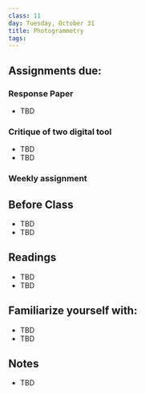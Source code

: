 ```yaml
---
class: 11
day: Tuesday, October 31
title: Photogrammetry
tags: 
---
```


## Assignments due:

### Response Paper
- TBD

### Critique of two digital tool
- TBD
- TBD

### Weekly assignment

## Before Class 
- TBD 
- TBD 

## Readings 
- TBD 
- TBD 

## Familiarize yourself with: 
- TBD 
- TBD 

## Notes 
- TBD
